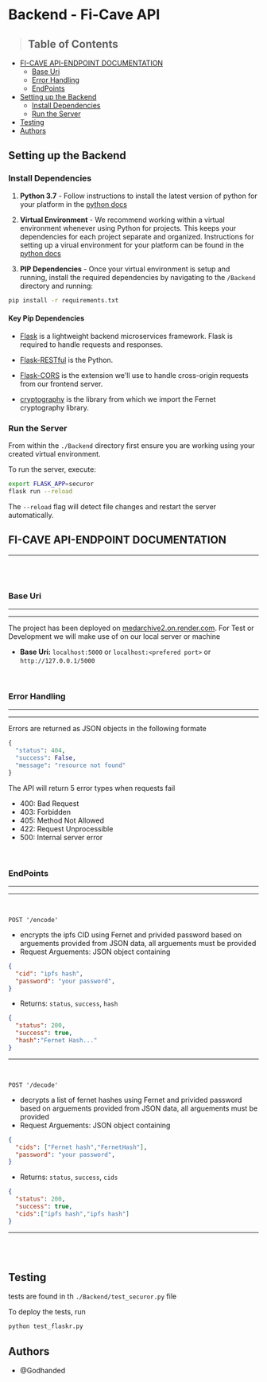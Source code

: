 # Backend - Fi-Cave API

> ## Table of Contents
- [FI-CAVE API-ENDPOINT DOCUMENTATION](#fi-cave-api-endpoint-documentation)
    - [Base Uri](#base-uri)
    - [Error Handling](#error-handling)
    - [EndPoints](#endpoints)
- [Setting up the Backend](#setting-up-the-backend)
    - [Install Dependencies](#install-dependencies)
    - [Run the Server](#run-the-server)
- [Testing](#testing)
- [Authors](#authors)

## Setting up the Backend

### Install Dependencies

1. **Python 3.7** - Follow instructions to install the latest version of python for your platform in the [python docs](https://docs.python.org/3/using/unix.html#getting-and-installing-the-latest-version-of-python)

2. **Virtual Environment** - We recommend working within a virtual environment whenever using Python for projects. This keeps your dependencies for each project separate and organized. Instructions for setting up a virual environment for your platform can be found in the [python docs](https://packaging.python.org/guides/installing-using-pip-and-virtual-environments/)

3. **PIP Dependencies** - Once your virtual environment is setup and running, install the required dependencies by navigating to the `/Backend` directory and running:

```bash
pip install -r requirements.txt

```

#### Key Pip Dependencies

- [Flask](http://flask.pocoo.org/) is a lightweight backend microservices framework. Flask is required to handle requests and responses.

- [Flask-RESTful](https://www.sqlalchemy.org/) is the Python.

- [Flask-CORS](https://flask-cors.readthedocs.io/en/latest/#) is the extension we'll use to handle cross-origin requests from our frontend server.

- [cryptography](https://flask-cors.readthedocs.io/en/latest/#) is the library from which we import the Fernet cryptography library.


### Run the Server

From within the `./Backend` directory first ensure you are working using your created virtual environment.

To run the server, execute:
```bash
export FLASK_APP=securor
flask run --reload
```

The `--reload` flag will detect file changes and restart the server automatically.

## **FI-CAVE API-ENDPOINT DOCUMENTATION**
---
<br>
<br>

### **Base Uri**
----
----
The project has been deployed on [medarchive2.on.render.com](medarchive2.on.render.com). For Test or Development we will make use of on our local server or machine
- **Base Uri:** `localhost:5000` or `localhost:<prefered port>` or `http://127.0.0.1/5000`

<br>

### **Error Handling**
----
----
Errors are returned as JSON objects in the following formate

```python
{
  "status": 404,
  "success": False,
  "message": "resource not found"
}
```
The API will return 5 error types when requests fail
- 400: Bad Request
- 403: Forbidden
- 405: Method Not Allowed
- 422: Request Unprocessible
- 500: Internal server error
<br>


### **EndPoints**
----
----
<br>

 `POST '/encode'`
- encrypts the ipfs CID using Fernet and privided password based on arguements provided from JSON data, all arguements must be provided
- Request Arguements: JSON object containing 
```json
{
  "cid": "ipfs hash",
  "password": "your password",
} 
```
- Returns: `status`, `success`, `hash`
```json
{
  "status": 200,
  "success": true,
  "hash":"Fernet Hash..."
}
```

---

<br>

 `POST '/decode'`
- decrypts a list of fernet hashes using Fernet and privided password based on arguements provided from JSON data, all arguements must be provided
- Request Arguements: JSON object containing 
```json
{
  "cids": ["Fernet hash","FernetHash"],
  "password": "your password",
} 
```
- Returns: `status`, `success`, `cids`
```json
{
  "status": 200,
  "success": true,
  "cids":["ipfs hash","ipfs hash"]
}
```

---
<br>
<br>


## Testing
tests are found in th `./Backend/test_securor.py` file

To deploy the tests, run

```bash
python test_flaskr.py
```

## Authors
- @Godhanded